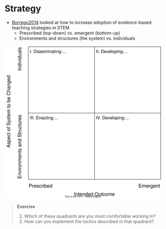 # Strategy

-   [Borrego2014](b:Borrego2014) looked at how to increase adoption of evidence-based teaching strategies in STEM
    -   Prescribed (top-down) vs. emergent (bottom-up)
    -   Environments and structures (the system) vs. individuals

<div class="center">
  <img src="./borrego-henderson-change-strategies.svg" alt="Borrego and Henderson Change Strategies">
</div>

> **Exercise**
>
> 1.  Which of these quadrants are you most comfortable working in?
> 1.  How can you implement the tactics described in that quadrant?
